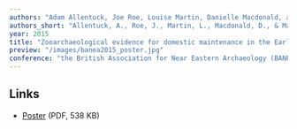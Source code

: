 ```yaml
---
authors: "Adam Allentuck, Joe Roe, Louise Martin, Danielle Macdonald, and Lisa Maher"
authors_short: "Allentuck, A., Roe, J., Martin, L., Macdonald, D., & Maher, L."
year: 2015
title: "Zooarchaeological evidence for domestic maintenance in the Early Epipalaeolithic"
preview: "/images/banea2015_poster.jpg"
conference: "the British Association for Near Eastern Archaeology (BANEA) annual conference, London"
---
```


## Links

* [Poster](/pdf/Poster_BANEA2015.pdf) (PDF, 538 KB)
